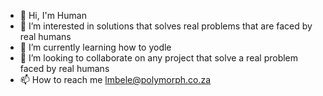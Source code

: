 - 👋 Hi, I'm Human
- 👀 I’m interested in solutions that solves real problems that are faced by real humans
- 🌱 I’m currently learning how to yodle
- 💞️ I’m looking to collaborate on any project that solve a real problem faced by real humans
- 📫 How to reach me lmbele@polymorph.co.za

<!---
mbelelebohang-pm/mbelelebohang-pm is a ✨ special ✨ repository because its `README.md` (this file) appears on your GitHub profile.
You can click the Preview link to take a look at your changes.
--->

